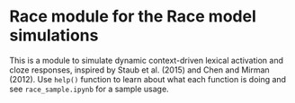 # Race module for the Race model simulations
This is a module to simulate dynamic context-driven lexical activation and cloze responses, inspired by Staub et al. (2015) and Chen and Mirman (2012).
Use `help()` function to learn about what each function is doing and see `race_sample.ipynb` for a sample usage.

